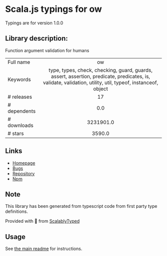 
# Scala.js typings for ow

Typings are for version 1.0.0

## Library description:
Function argument validation for humans

|                    |                 |
| ------------------ | :-------------: |
| Full name          | ow |
| Keywords           | type, types, check, checking, guard, guards, assert, assertion, predicate, predicates, is, validate, validation, utility, util, typeof, instanceof, object |
| # releases         | 17 |
| # dependents       | 0.0 |
| # downloads        | 3231901.0 |
| # stars            | 3590.0 |

## Links
- [Homepage](https://github.com/sindresorhus/ow#readme)
- [Bugs](https://github.com/sindresorhus/ow/issues)
- [Repository](https://github.com/sindresorhus/ow)
- [Npm](https://www.npmjs.com/package/ow)
    


## Note
This library has been generated from typescript code from first party type definitions.

Provided with :purple_heart: from [ScalablyTyped](https://github.com/oyvindberg/ScalablyTyped)

## Usage
See [the main readme](../../readme.md) for instructions.


